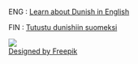 ENG : [Learn about Dunish in English](english/index.md)

FIN : [Tutustu dunishiin suomeksi](finish/index.md)

![](http://www.pandunia.info/dunish/grafe/Freepik_halo_dunia.png)  
[Designed by Freepik](http://www.freepik.com)

